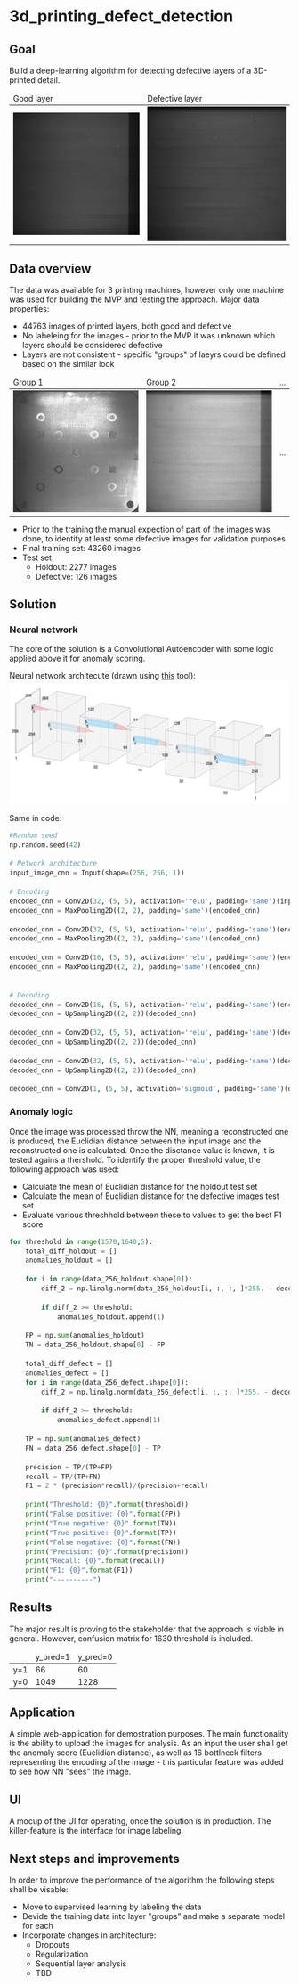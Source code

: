 # 3d_printing_defect_detection

## Goal
Build a deep-learning algorithm for detecting defective layers of a 3D-printed detail. 

<table>
  <thead>
    <tr>
      <td>Good layer</td>
      <td>Defective layer</td>
    </tr>
  </thead>
  <tbody>
    <tr>
      <td><img src="./images/training.jpg" alt="Good layer image"></td>
      <td><img src="./images/defective.jpg" alt="Defective layer image"></td>
    </tr>
  </tbody>
</table>

## Data overview
The data was available for 3 printing machines, however only one machine was used for building the MVP and testing the approach. Major data properties:

* 44763 images of printed layers, both good and defective
* No labeleing for the images - prior to the MVP it was unknown which layers should be considered defective
* Layers are not consistent - specific "groups" of laeyrs could be defined based on the similar look

<table>
  <thead>
    <tr>
      <td>Group 1</td>
      <td>Group 2</td>
      <td>...</td>
    </tr>
  </thead>
  <tbody>
    <tr>
      <td><img src="./images/group_1.jpg" alt="Group 1 example"></td>
      <td><img src="./images/group_2.jpg" alt="Group 2 example"></td>
      <td>...</td>
    </tr>
  </tbody>
</table>

* Prior to the training the manual expection of part of the images was done, to identify at least some defective images for validation purposes
* Final training set: 43260 images
* Test set:
  - Holdout: 2277 images
  - Defective: 126 images
  
## Solution
### Neural network
The core of the solution is a Convolutional Autoencoder with some logic applied above it for anomaly scoring.
 
Neural network architecute (drawn using <a href="http://alexlenail.me/NN-SVG/LeNet.html">this</a> tool):
<img src="./application/static/index/cnn_architecture.png" alt="NN architecure">

Same in code:
```python
#Random seed
np.random.seed(42)

# Network architecture
input_image_cnn = Input(shape=(256, 256, 1))

# Encoding
encoded_cnn = Conv2D(32, (5, 5), activation='relu', padding='same')(input_image_cnn)
encoded_cnn = MaxPooling2D((2, 2), padding='same')(encoded_cnn)

encoded_cnn = Conv2D(32, (5, 5), activation='relu', padding='same')(encoded_cnn)
encoded_cnn = MaxPooling2D((2, 2), padding='same')(encoded_cnn)

encoded_cnn = Conv2D(16, (5, 5), activation='relu', padding='same')(encoded_cnn)
encoded_cnn = MaxPooling2D((2, 2), padding='same')(encoded_cnn)


# Decoding
decoded_cnn = Conv2D(16, (5, 5), activation='relu', padding='same')(encoded_cnn)
decoded_cnn = UpSampling2D((2, 2))(decoded_cnn)

decoded_cnn = Conv2D(32, (5, 5), activation='relu', padding='same')(decoded_cnn)
decoded_cnn = UpSampling2D((2, 2))(decoded_cnn)

decoded_cnn = Conv2D(32, (5, 5), activation='relu', padding='same')(decoded_cnn)
decoded_cnn = UpSampling2D((2, 2))(decoded_cnn)

decoded_cnn = Conv2D(1, (5, 5), activation='sigmoid', padding='same')(decoded_cnn)
```

### Anomaly logic
Once the image was processed throw the NN, meaning a reconstructed one is produced, the Euclidian distance between the input image and the reconstructed one is calculated. Once the disctance value is known, it is tested agains a thershold. To identify the proper threshold value, the following approach was used:
* Calculate the mean of Euclidian distance for the holdout test set
* Calculate the mean of Euclidian distance for the defective images test set
* Evaluate various threshhold between these to values to get the best F1 score
```python
for threshold in range(1570,1640,5):
    total_diff_holdout = []
    anomalies_holdout = []
    
    for i in range(data_256_holdout.shape[0]):
        diff_2 = np.linalg.norm(data_256_holdout[i, :, :, ]*255. - decoded_imgs_256_cnn_holdout[i]*255.)

        if diff_2 >= threshold:
            anomalies_holdout.append(1)

    FP = np.sum(anomalies_holdout)
    TN = data_256_holdout.shape[0] - FP

    total_diff_defect = []
    anomalies_defect = []
    for i in range(data_256_defect.shape[0]):
        diff_2 = np.linalg.norm(data_256_defect[i, :, :, ]*255. - decoded_imgs_256_cnn_defect[i]*255.)

        if diff_2 >= threshold:
            anomalies_defect.append(1)

    TP = np.sum(anomalies_defect)
    FN = data_256_defect.shape[0] - TP

    precision = TP/(TP+FP)
    recall = TP/(TP+FN)
    F1 = 2 * (precision*recall)/(precision+recall)

    print("Threshold: {0}".format(threshold))
    print("False positive: {0}".format(FP))
    print("True negative: {0}".format(TN))
    print("True positive: {0}".format(TP))
    print("False negative: {0}".format(FN))
    print("Precision: {0}".format(precision))
    print("Recall: {0}".format(recall))
    print("F1: {0}".format(F1))
    print("----------")
```

## Results
The major result is proving to the stakeholder that the approach is viable in general. However, confusion matrix for 1630 threshold is included.

<table>
  <thead>
    <tr>
      <td></td>
      <td>y_pred=1</td>
      <td>y_pred=0</td>
    </tr>
  </thead>
  <tbody>
    <tr>
      <td>y=1</td>
      <td>66</td>
      <td>60</td>
    </tr>
    <tr>
      <td>y=0</td>
      <td>1049</td>
      <td>1228</td>
    </tr>
  </tbody>
</table>

## Application
A simple web-application for demostration purposes. The main functionality is the ability to upload the images for analysis. As an input the user shall get the anomaly score (Euclidian distance), as well as 16 bottlneck filters representing the encoding of the image - this particular feature was added to see how NN "sees" the image.

## UI
A mocup of the UI for operating, once the solution is in production. The killer-feature is the interface for image labeling.

## Next steps and improvements
In order to improve the performance of the algorithm the following steps shall be visable:
* Move to supervised learning by labeling the data
* Devide the training data into layer "groups" and make a separate model for each
* Incorporate changes in architecture:
  - Dropouts
  - Regularization
  - Sequential layer analysis
  - TBD
